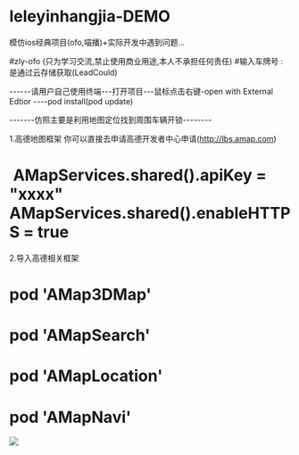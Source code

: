 # leleyinhangjia-DEMO
模仿ios经典项目(ofo,喵播)+实际开发中遇到问题...

#zly-ofo (只为学习交流,禁止使用商业用途,本人不承担任何责任)
#输入车牌号 :是通过云存储获取(LeadCould) 

------请用户自己使用终端---打开项目---鼠标点击右键-open with External Edtior ----pod install(pod update)

-------仿照主要是利用地图定位找到周围车辆开锁--------

1.高德地图框架 你可以直接去申请高德开发者中心申请(http://lbs.amap.com)
#  AMapServices.shared().apiKey = "xxxx"  AMapServices.shared().enableHTTPS = true
2.导入高德相关框架
# pod 'AMap3DMap'
# pod 'AMapSearch'
# pod 'AMapLocation'
# pod 'AMapNavi'

![](https://raw.githubusercontent.com/leleyinhangjia/leleyinhangjia-DEMO/master/main.png)
